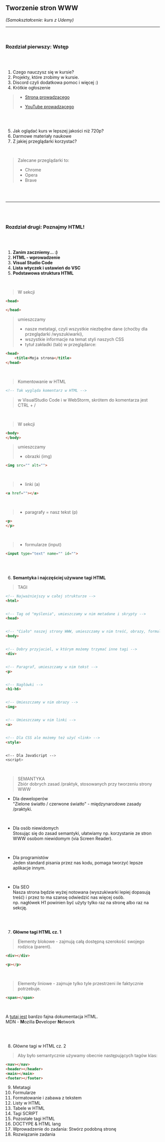## Tworzenie stron WWW

*(Samokształcenie: kurs z Udemy)*


---

<br>

### Rozdział pierwszy: Wstęp

<br>
<br>

1. Czego nauczysz się w kursie?
2. Projekty, które zrobimy w kursie.
3. Discord czyli dodatkowa pomoc i więcej :)
4. Krótkie ogłoszenie

> * [Strona prowadzącego](https://mmcschool.pl/)
>
> * [YouTube prowadzącego](https://www.youtube.com/channel/UCcaDo69KhpkjtA8iR7agM_g)

<br>
<br>

5. Jak oglądać kurs w lepszej jakości niż 720p?
6. Darmowe materiały naukowe
7. Z jakiej przeglądarki korzystać?

<br>

> Zalecane przeglądarki to:<br>
> * Chrome
> * Opera
> * Brave

<br>
<br>

---

<br>
<br>

### Rozdział drugi: Poznajmy HTML!

<br>
<br>

1. **Zanim zaczniemy... :)**
2. **HTML - wprowadzenie**
3. **Visual Studio Code**
4. **Lista wtyczek i ustawień do VSC**
5. **Podstawowa struktura HTML**

<br>

> W sekcji

```html
<head>

</head>
```
> umieszczamy
> * nasze metatagi, czyli wszystkie niezbędne dane (choćby dla przeglądarki /wyszukiwarki),
> * wszystkie informacje na temat styli naszych CSS
> * tytuł zakładki (tab) w przeglądarce:

```html
<head>
    <title>Moja strona</title>
</head>
```

<br>

> Komentowanie w HTML

```html
<!-- Tak wygląda komentarz w HTML -->
```
> w VisualStudio Code i w WebStorm, skrótem do komentarza jest CTRL + /


<br>

> W sekcji
```html
<body>
</body>
```
> umieszczamy
> * obrazki (img)
```html
<img src="" alt="">
```
<br>

> * linki (a)
```html
<a href=""></a>
```
<br>

> * paragrafy = nasz tekst (p)
```html
<p>
</p>
```
<br>

> * formularze (input)
```html
<input type="text" name="" id="">
```



<br>
<br>


6. **Semantyka i najczęściej używane tagi HTML**


>TAGI
```html
<!-- Najważniejszy w całej strukturze -->
<html>


<!-- Tag od "myślenia", umieszczamy w nim metadane i skrypty -->
<head>


<!-- "Ciało" naszej strony WWW, umieszczamy w nim treść, obrazy, formularze, itd -->
<body>


<!-- Dobry przyjaciel, w którym możemy trzymać inne tagi -->
<div>


<!-- Paragraf, umieszczamy w nim tekst -->
<p>


<!-- Nagłówki -->
<h1-h6>


<!-- Umieszczamy w nim obrazy -->
<img>


<!-- Umieszczamy w nim linki -->
<a>


<!-- Dla CSS ale możemy też użyć <link> -->
<style>


<!-- Dla JavaScript -->
<script>
```

<br>

> SEMANTYKA<br>
> Zbiór dobrych zasad /praktyk, stosowanych przy tworzeniu strony WWW<br>
 
 * Dla deweloperów<br>
 "Zielone światło / czerwone światło" - międzynarodowe zasady /praktyki.<br>

<br>

 * Dla osób niewidomych<br>
Stosując się do zasad semantyki, ułatwiamy np. korzystanie ze stron WWW osobom niewidomym (via Screen Reader).<br>

<br>

 * Dla programistów<br>
 Jeden standard pisania przez nas kodu, pomaga tworzyć lepsze aplikacje innym.

<br>

 * Dla SEO<br>
Nasza strona będzie wyżej notowana (wyszukiwarki lepiej dopasują treść) i przez to ma szansę odwiedzić nas więcej osób.<br>
np. nagłówek H1 powinien być użyty tylko raz na stronę albo raz na sekcję.

<br>
<br>

7. **Główne tagi HTML cz. 1**

>Elementy blokowe - zajmują całą dostępną szerokość swojego rodzica (parent).

```html
<div></div>
```

```html
<p></p>
```

<br>

>Elementy liniowe - zajmuje tylko tyle przestrzeni ile faktycznie potrzebuje.

```html
<span></span>
```

<br>

A [tutaj jest](https://developer.mozilla.org/pl/docs/web/HTML) bardzo fajna dokumentacja HTML.<br>
MDN - **M**ozilla **D**eveloper **N**etwork


<br>
<br>


8. Główne tagi w HTML cz. 2

>Aby było semantycznie używamy obecnie następujących tagów klas:

```html
<nav></nav>
<header></header>
<main></main>
<footer></footer>
```

9. Metatagi
10. Formularze
11. Formatowanie i zabawa z tekstem
12. Listy w HTML
13. Tabele w HTML
14. Tagi SCRIPT
15. Pozostałe tagi HTML
16. DOCTYPE & HTML lang
17. Wprowadzenie do zadania: Stwórz podobną stronę
18. Rozwiązanie zadania